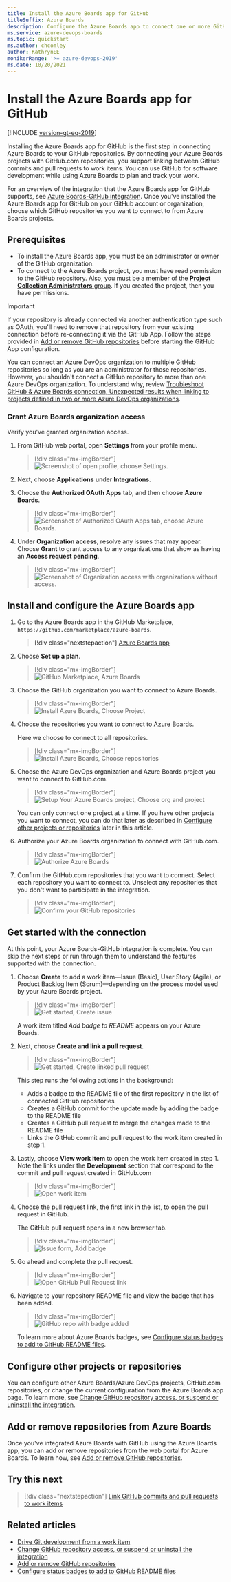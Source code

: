 ```yaml
---
title: Install the Azure Boards app for GitHub
titleSuffix: Azure Boards
description: Configure the Azure Boards app to connect one or more GitHub repositories to Azure Boards  
ms.service: azure-devops-boards
ms.topic: quickstart
ms.author: chcomley
author: KathrynEE
monikerRange: '>= azure-devops-2019'
ms.date: 10/20/2021
---
```


# Install the Azure Boards app for GitHub  


[!INCLUDE [version-gt-eq-2019](../../includes/version-gt-eq-2019.md)]

Installing the Azure Boards app for GitHub is the first step in connecting Azure Boards to your GitHub repositories. By connecting your Azure Boards projects with GitHub.com repositories, you support linking between GitHub commits and pull requests to work items. You can use GitHub for software development while using Azure Boards to plan and track your work. 
 
For an overview of the integration that the Azure Boards app for GitHub supports, see [Azure Boards-GitHub integration](index.md). Once you've installed the Azure Boards app for GitHub on your GitHub account or organization, choose which GitHub repositories you want to connect to from Azure Boards projects.

## Prerequisites 

* To install the Azure Boards app, you must be an administrator or owner of the GitHub organization.
* To connect to the Azure Boards project, you must have read permission to the GitHub repository. Also, you must be a member of the [**Project Collection Administrators** group](../../organizations/security/change-organization-collection-level-permissions.md). If you created the project, then you have permissions. 

> [!IMPORTANT]  
> If your repository is already connected via another authentication type such as OAuth, you'll need to remove that repository from your existing connection before re-connecting it via the GitHub App. Follow the steps provided in [Add or remove GitHub repositories](add-remove-repositories.md) before starting the GitHub App configuration.
>
> You can connect an Azure DevOps organization to multiple GitHub repositories so long as you are an administrator for those repositories. However, you shouldn't connect a GitHub repository to more than one Azure DevOps organization. To understand why, review [Troubleshoot GitHub & Azure Boards connection, Unexpected results when linking to projects defined in two or more Azure DevOps organizations](troubleshoot-github-connection.md#integrate-repo-to-several-organizations). 

### Grant Azure Boards organization access 

Verify you've granted organization access. 

1. From GitHub web portal, open **Settings** from your profile menu.  
     
	> [!div class="mx-imgBorder"] 
	> ![Screenshot of open profile, choose Settings.](media/troubleshoot/choose-settings.png)
	
2. Next, choose **Applications** under **Integrations**.  

3. Choose the **Authorized OAuth Apps** tab, and then choose **Azure Boards**. 
    
	> [!div class="mx-imgBorder"]
	> ![Screenshot of Authorized OAuth Apps tab, choose Azure Boards.](media/troubleshoot/open-azure-boards.png)

4. Under **Organization access**, resolve any issues that may appear. Choose **Grant** to grant access to any organizations that show as having an **Access request pending**. 
	
	> [!div class="mx-imgBorder"]
	> ![Screenshot of Organization access with organizations without access.](media/troubleshoot/organization-access-issues.png) 

<a id="install" />

## Install and configure the Azure Boards app 

1. Go to the Azure Boards app in the GitHub Marketplace, `https://github.com/marketplace/azure-boards`. 

	> [!div class="nextstepaction"]
	> [Azure Boards app](https://github.com/marketplace/azure-boards) 

1. Choose **Set up a plan**.

	> [!div class="mx-imgBorder"]  
	> ![GitHub Marketplace, Azure Boards](media/github-app/install-azure-boards-app-from-marketplace.png)  

1. Choose the GitHub organization you want to connect to Azure Boards. 

	> [!div class="mx-imgBorder"]  
	> ![Install Azure Boards, Choose Project](media/github-app/choose-github-account.png)  

1. Choose the repositories you want to connect to Azure Boards. 

	Here we choose to connect to all repositories.

	> [!div class="mx-imgBorder"]  
	> ![Install Azure Boards, Choose repositories](media/github-app/install-options.png)  

1. Choose the Azure DevOps organization and Azure Boards project you want to connect to GitHub.com.
  
	> [!div class="mx-imgBorder"]  
	> ![Setup Your Azure Boards project, Choose org and project](media/github-app/choose-azure-boards-project.png)  

	You can only connect one project at a time. If you have other projects you want to connect, you can do that later as described in [Configure other projects or repositories](#configure) later in this article.

1. Authorize your Azure Boards organization to connect with GitHub.com.

	> [!div class="mx-imgBorder"]  
	> ![Authorize Azure Boards](media/github-app/authorize-azure-boards.png)  

1. Confirm the GitHub.com repositories that you want to connect. Select each repository you want to connect to. Unselect any repositories that you don't want to participate in the integration.  

	> [!div class="mx-imgBorder"]  
	> ![Confirm your GitHub repositories](media/github-app/confirm-github-repos.png)  

<a id="get-started" />

## Get started with the connection 

At this point, your Azure Boards-GitHub integration is complete. You can skip the next steps or run through them to understand the features supported with the connection.  

1. Choose **Create** to add a work item&mdash;Issue (Basic), User Story (Agile), or Product Backlog Item (Scrum)&mdash;depending on the process model used by your Azure Boards project. 

	> [!div class="mx-imgBorder"]  
	> ![Get started, Create issue](media/github-app/get-started-success.png)  

	A work item titled *Add badge to README* appears on your Azure Boards. 

1. Next, choose **Create and link a pull request**. 

	> [!div class="mx-imgBorder"]  
	> ![Get started, Create linked pull request](media/github-app/get-started-issue-created.png)  

	This step runs the following actions in the background:  
	- Adds a badge to the README file of the first repository in the list of connected GitHub repositories  
	- Creates a GitHub commit for the update made by adding the badge to the README file
	- Creates a GitHub pull request to merge the changes made to the README file  
	- Links the GitHub commit and pull request to the work item created in step 1.  

1. Lastly, choose **View work item** to open the work item created in step 1. Note the links under the **Development** section that correspond to the commit and pull request created in GitHub.com

	> [!div class="mx-imgBorder"]  
	> ![Open work item](media/github-app/get-started-view-work-item.png)  

1.	Choose the pull request link, the first link in the list, to open the pull request in GitHub.  

	The GitHub pull request opens in a new browser tab.

	> [!div class="mx-imgBorder"]  
	> ![Issue form, Add badge](media/github-app/issue-add-badge.png)  

1. Go ahead and complete the pull request.

	> [!div class="mx-imgBorder"]  
	> ![Open GitHub Pull Request link](media/github-app/git-hub-pr-for-badge-b.png)  

1. Navigate to your repository README file and view the badge that has been added. 

	> [!div class="mx-imgBorder"]  
	> ![GitHub repo with badge added](media/github-app/readme-file-with-badge.png)  

	To learn more about Azure Boards badges, see [Configure status badges to add to GitHub README files](configure-status-badges.md).

<a id="configure" />

## Configure other projects or repositories

You can configure other Azure Boards/Azure DevOps projects, GitHub.com repositories, or change the current configuration from the Azure Boards app page. To learn more, see [Change GitHub repository access, or suspend or uninstall the integration](change-azure-boards-app-github-repository-access.md).


## Add or remove repositories from Azure Boards

Once you've integrated Azure Boards with GitHub using the Azure Boards app, you can add or remove repositories from the web portal for Azure Boards. To learn how, see [Add or remove GitHub repositories](add-remove-repositories.md).


## Try this next
> [!div class="nextstepaction"]
> [Link GitHub commits and pull requests to work items](link-to-from-github.md) 


## Related articles
 
- [Drive Git development from a work item](../backlogs/connect-work-items-to-git-dev-ops.md)
- [Change GitHub repository access, or suspend or uninstall the integration](change-azure-boards-app-github-repository-access.md)
- [Add or remove GitHub repositories](add-remove-repositories.md)
- [Configure status badges to add to GitHub README files](configure-status-badges.md)
 